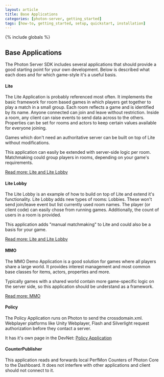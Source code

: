 ```yaml
---
layout: article
title: Base Applications
categories: [photon-server, getting_started]
tags: [how-to, getting_started, setup, quickstart, installation]
---
```

{% include globals %}

Base Applications
-----------------

The Photon Server SDK includes several applications that should provide
a good starting point for your own development. Below is described what
each does and for which game-style it's a useful basis.

#### Lite

The Lite Application is probably referenced most often. It implements
the basic framework for room based games in which players get together
to play a match in a small group. Each room reflects a game and is
identified by its name. Anyone connected can join and leave without
restriction. Inside a room, any client can raise events to send data
across to the others. Properties can be set for rooms and actors to keep
certain values available for everyone joining.

Games which don't need an authoritative server can be built on top of
Lite without modifications.

This application can easily be extended with server-side logic per room.
Matchmaking could group players in rooms, depending on your game's
requirements.

[Read more: Lite and Lite Lobby](/liteandlitelobbyaddon)

#### Lite Lobby

The Lite Lobby is an example of how to build on top of Lite and extend
it's functionality. Lite Lobby adds new types of rooms: Lobbies. These
won't send join/leave event but list currently used room names. The
player (or client code) can easily chose from running games.
Additionally, the count of users in a room is provided.

This application adds "manual matchmaking" to Lite and could also be a
basis for your game.

[Read more: Lite and Lite Lobby](/liteandlitelobbyaddon)

#### MMO

The MMO Demo Application is a good solution for games where all players
share a large world. It provides interest management and most common
base classes for items, actors, properties and more.

Typically games with a shared world contain more game-specific logic on
the server side, so this application should be understand as a
framework.

[Read more: MMO](/mmo)

#### Policy

The Policy Application runs on Photon to send the crossdomain.xml.
Webplayer platforms like Unity Webplayer, Flash and Silverlight request
authorization before they contact a server.

It has it's own page in the DevNet: [Policy
Application](/photonserver/policyapp)

#### CounterPublisher

This application reads and forwards local PerfMon Counters of Photon
Core to the Dashboard. It does not interfere with other applications and
client should not connect to it.
